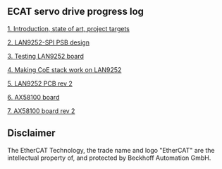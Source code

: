 ## ECAT servo drive progress log

[1. Introduction, state of art, project targets](https://kubabuda.github.io/ecat_servo/001-intro)

[2. LAN9252-SPI PSB design](https://kubabuda.github.io/ecat_servo/002-lan9252-board-design)

[3. Testing LAN9252 board](https://kubabuda.github.io/ecat_servo/003-lan9252-board-tests)

[4. Making CoE stack work on LAN9252](https://kubabuda.github.io/ecat_servo/004-lan9252-with-coe-stack)

[5. LAN9252 PCB rev 2](https://kubabuda.github.io/ecat_servo/005-lan9252-rev2)

[6. AX58100 board](https://kubabuda.github.io/ecat_servo/006-ax58100-board)

[7. AX58100 board rev 2](https://kubabuda.github.io/ecat_servo/007-ax58100-board-rev2)
<!-- [LinuxCNC setup] -->

## Disclaimer

The EtherCAT Technology, the trade name and logo "EtherCAT" are the intellectual property of, and protected by Beckhoff Automation GmbH.
